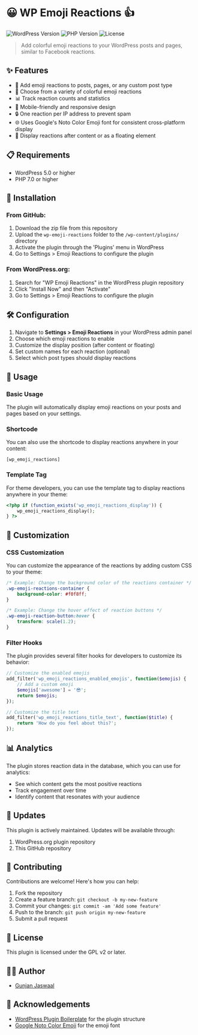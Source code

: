 # 😀 WP Emoji Reactions 👍

![WordPress Version](https://img.shields.io/badge/WordPress-5.0%2B-blue.svg)
![PHP Version](https://img.shields.io/badge/PHP-7.0%2B-purple.svg)
![License](https://img.shields.io/badge/License-GPL%20v2-green.svg)

> Add colorful emoji reactions to your WordPress posts and pages, similar to Facebook reactions.

## ✨ Features

- 🎨 Add emoji reactions to posts, pages, or any custom post type
- 🌈 Choose from a variety of colorful emoji reactions
- 📊 Track reaction counts and statistics
- 📱 Mobile-friendly and responsive design
- 🔒 One reaction per IP address to prevent spam
- 🌐 Uses Google's Noto Color Emoji font for consistent cross-platform display
- 🔄 Display reactions after content or as a floating element

## 📋 Requirements

- WordPress 5.0 or higher
- PHP 7.0 or higher

## 🚀 Installation

### From GitHub:

1. Download the zip file from this repository
2. Upload the `wp-emoji-reactions` folder to the `/wp-content/plugins/` directory
3. Activate the plugin through the 'Plugins' menu in WordPress
4. Go to Settings > Emoji Reactions to configure the plugin

### From WordPress.org:

1. Search for "WP Emoji Reactions" in the WordPress plugin repository
2. Click "Install Now" and then "Activate"
3. Go to Settings > Emoji Reactions to configure the plugin

## 🛠️ Configuration

1. Navigate to **Settings > Emoji Reactions** in your WordPress admin panel
2. Choose which emoji reactions to enable
3. Customize the display position (after content or floating)
4. Set custom names for each reaction (optional)
5. Select which post types should display reactions

## 📝 Usage

### Basic Usage

The plugin will automatically display emoji reactions on your posts and pages based on your settings.

### Shortcode

You can also use the shortcode to display reactions anywhere in your content:

```
[wp_emoji_reactions]
```

### Template Tag

For theme developers, you can use the template tag to display reactions anywhere in your theme:

```php
<?php if (function_exists('wp_emoji_reactions_display')) {
    wp_emoji_reactions_display();
} ?>
```

## 🎨 Customization

### CSS Customization

You can customize the appearance of the reactions by adding custom CSS to your theme:

```css
/* Example: Change the background color of the reactions container */
.wp-emoji-reactions-container {
    background-color: #f0f8ff;
}

/* Example: Change the hover effect of reaction buttons */
.wp-emoji-reaction-button:hover {
    transform: scale(1.2);
}
```

### Filter Hooks

The plugin provides several filter hooks for developers to customize its behavior:

```php
// Customize the enabled emojis
add_filter('wp_emoji_reactions_enabled_emojis', function($emojis) {
    // Add a custom emoji
    $emojis['awesome'] = '😎';
    return $emojis;
});

// Customize the title text
add_filter('wp_emoji_reactions_title_text', function($title) {
    return 'How do you feel about this?';
});
```

## 📊 Analytics

The plugin stores reaction data in the database, which you can use for analytics:

- See which content gets the most positive reactions
- Track engagement over time
- Identify content that resonates with your audience

## 🔄 Updates

This plugin is actively maintained. Updates will be available through:

1. WordPress.org plugin repository
2. This GitHub repository

## 🤝 Contributing

Contributions are welcome! Here's how you can help:

1. Fork the repository
2. Create a feature branch: `git checkout -b my-new-feature`
3. Commit your changes: `git commit -am 'Add some feature'`
4. Push to the branch: `git push origin my-new-feature`
5. Submit a pull request

## 📜 License

This plugin is licensed under the GPL v2 or later.

## 👨‍💻 Author

- [Gunjan Jaswaal](https://gunjanjaswal.me/)

## 🙏 Acknowledgements

- [WordPress Plugin Boilerplate](https://wppb.me/) for the plugin structure
- [Google Noto Color Emoji](https://fonts.google.com/noto/specimen/Noto+Color+Emoji) for the emoji font
